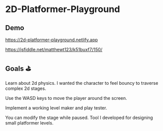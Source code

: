 # 2D-Platformer-Playground

## Demo
https://2d-platformer-playground.netlify.app

https://jsfiddle.net/matthewt123/k51buxf7/150/

## Goals ⛳

Learn about 2d physics. I wanted the character to feel bouncy to traverse complex 2d stages.

Use the WASD keys to move the player around the screen.

Implement a working level maker and play tester.

You can modify the stage while paused. Tool I developed for designing small platformer levels.
